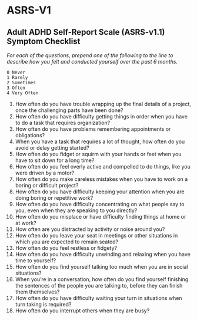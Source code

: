 # ASRS-V1


## Adult ADHD Self-Report Scale (ASRS-v1.1) Symptom Checklist

_For each of the questions, prepend one of the following to the line to
describe how you felt and conducted yourself over the past 6 months._

    0 Never
    1 Rarely
    2 Sometimes
    3 Often
    4 Very Often

  1. How often do you have trouble wrapping up the final details of a project, once the challenging parts have been done?         
  2. How often do you have difficulty getting things in order when you have to do a task that requires organization?          
  3. How often do you have problems remembering appointments or obligations?          
  4. When you have a task that requires a lot of thought, how often do you avoid or delay getting started?          
  5. How often do you fidget or squirm with your hands or feet when you have to sit down for a long time?         
  6. How often do you feel overly active and compelled to do things, like you were driven by a motor?         
  7. How often do you make careless mistakes when you have to work on a boring or difficult project?          
  8. How often do you have difficulty keeping your attention when you are doing boring or repetitive work?          
  9. How often do you have difficulty concentrating on what people say to you, even when they are speaking to you directly?         
  10. How often do you misplace or have difficulty finding things at home or at work?         
  11. How often are you distracted by activity or noise around you?         
  12. How often do you leave your seat in meetings or other situations in which you are expected to remain seated?          
  13. How often do you feel restless or fidgety?          
  14. How often do you have difficulty unwinding and relaxing when you have time to yourself?         
  15. How often do you find yourself talking too much when you are in social situations?          
  16. When you’re in a conversation, how often do you find yourself finishing the sentences of the people you are talking to, before they can finish them themselves?         
  17. How often do you have difficulty waiting your turn in situations when turn taking is required?          
  18. How often do you interrupt others when they are busy?
